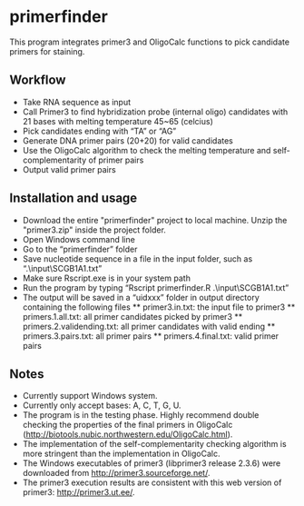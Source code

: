 # primerfinder

This program integrates primer3 and OligoCalc functions to pick candidate primers for staining.

## Workflow

* Take RNA sequence as input
* Call Primer3 to find hybridization probe (internal oligo) candidates with 21 bases with melting temperature 45~65 (celcius)
* Pick candidates ending with “TA” or “AG” 
* Generate DNA primer pairs (20+20) for valid candidates
* Use the OligoCalc algorithm to check the melting temperature and self-complementarity of primer pairs 
* Output valid primer pairs

## Installation and usage

* Download the entire "primerfinder" project to local machine. Unzip the "primer3.zip" inside the project folder.
* Open Windows command line
* Go to the “primerfinder” folder
* Save nucleotide sequence in a file in the input folder, such as “.\input\SCGB1A1.txt”
* Make sure Rscript.exe is in your system path
* Run the program by typing “Rscript primerfinder.R .\input\SCGB1A1.txt”
* The output will be saved in a “uidxxx” folder in output directory containing the following files
** primer3.in.txt: the input file to primer3
** primers.1.all.txt: all primer candidates picked by primer3
** primers.2.validending.txt: all primer candidates with valid ending
** primers.3.pairs.txt: all primer pairs
** primers.4.final.txt: valid primer pairs

## Notes

* Currently support Windows system.
* Currently only accept bases: A, C, T, G, U.
* The program is in the testing phase. Highly recommend double checking the properties of the final primers in OligoCalc (http://biotools.nubic.northwestern.edu/OligoCalc.html).
* The implementation of the self-complementarity checking algorithm is more stringent than the implementation in OligoCalc. 
* The Windows executables of primer3 (libprimer3 release 2.3.6) were downloaded from http://primer3.sourceforge.net/. 
* The primer3 execution results are consistent with this web version of primer3: http://primer3.ut.ee/.



